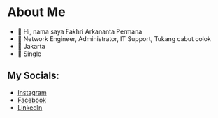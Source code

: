 # About Me

- 👋 Hi, nama saya Fakhri Arkananta Permana
- 👀 Network Engineer, Administrator, IT Support, Tukang cabut colok
- 🌱 Jakarta
- 💞️ Single

## My Socials:

- [Instagram](https://instagram.com/kri.ap)
- [Facebook](https://www.facebook.com/fakhri.arkanantapermana)
- [LinkedIn](https://www.linkedin.com/in/fakhri-permana-680b9325b/)

<!--###### Qoutes
> Pilih duit atau segg? pilihan macam apa itu rugi dong

kri1107/kri1107 is a ✨ special ✨ repository because its `README.md` (this file) appears on your GitHub profile.
You can click the Preview link to take a look at your changes.
--->
